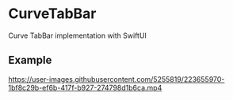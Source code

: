 # CurveTabBar
Curve TabBar implementation with SwiftUI

## Example
https://user-images.githubusercontent.com/5255819/223655970-1bf8c29b-ef6b-417f-b927-274798d1b6ca.mp4

